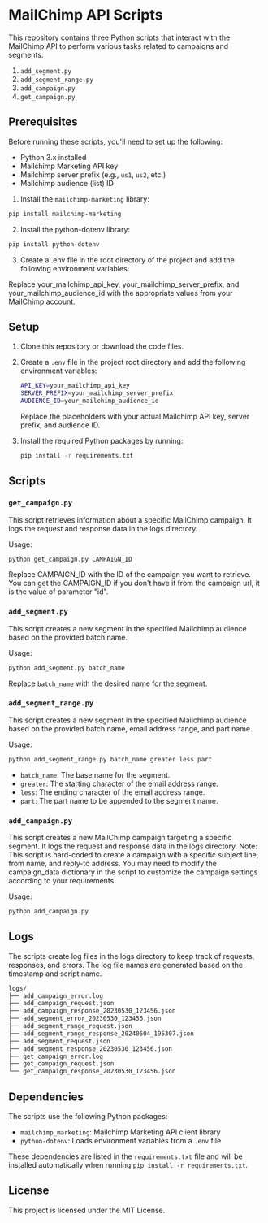 # MailChimp API Scripts

This repository contains three Python scripts that interact with the MailChimp API to perform various tasks related to campaigns and segments.

1. `add_segment.py`
2. `add_segment_range.py`
3. `add_campaign.py`
4. `get_campaign.py`

## Prerequisites

Before running these scripts, you'll need to set up the following:

- Python 3.x installed
- Mailchimp Marketing API key
- Mailchimp server prefix (e.g., `us1`, `us2`, etc.)
- Mailchimp audience (list) ID

1. Install the `mailchimp-marketing` library:

```bash
pip install mailchimp-marketing
```

2. Install the python-dotenv library:

```bash
pip install python-dotenv
```

3. Create a .env file in the root directory of the project and add the following environment variables:



Replace your_mailchimp_api_key, your_mailchimp_server_prefix, and your_mailchimp_audience_id with the appropriate values from your MailChimp account.

## Setup

1. Clone this repository or download the code files.
2. Create a `.env` file in the project root directory and add the following environment variables:
    
    ```bash
    API_KEY=your_mailchimp_api_key
    SERVER_PREFIX=your_mailchimp_server_prefix
    AUDIENCE_ID=your_mailchimp_audience_id
    ```
    Replace the placeholders with your actual Mailchimp API key, server prefix, and audience ID.

3. Install the required Python packages by running:

    ```bash
    pip install -r requirements.txt
    ```

## Scripts

### `get_campaign.py`
This script retrieves information about a specific MailChimp campaign. It logs the request and response data in the logs directory.

Usage:
```bash
python get_campaign.py CAMPAIGN_ID
```
Replace CAMPAIGN_ID with the ID of the campaign you want to retrieve. You can get the CAMPAIGN_ID if you don't have it from the campaign url, it is the value of parameter "id".

### `add_segment.py`
This script creates a new segment in the specified Mailchimp audience based on the provided batch name.

Usage:
```bash
python add_segment.py batch_name
```

Replace `batch_name` with the desired name for the segment.

### `add_segment_range.py`

This script creates a new segment in the specified Mailchimp audience based on the provided batch name, email address range, and part name.

Usage:

```bash
python add_segment_range.py batch_name greater less part
```

- `batch_name`: The base name for the segment.
- `greater`: The starting character of the email address range.
- `less`: The ending character of the email address range.
- `part`: The part name to be appended to the segment name.

### `add_campaign.py`
This script creates a new MailChimp campaign targeting a specific segment. It logs the request and response data in the logs directory.
Note: This script is hard-coded to create a campaign with a specific subject line, from name, and reply-to address. You may need to modify the campaign_data dictionary in the script to customize the campaign settings according to your requirements.

Usage:
```bash
python add_campaign.py
```

## Logs
The scripts create log files in the logs directory to keep track of requests, responses, and errors. The log file names are generated based on the timestamp and script name.

```bash
logs/
├── add_campaign_error.log
├── add_campaign_request.json
├── add_campaign_response_20230530_123456.json
├── add_segment_error_20230530_123456.json
├── add_segment_range_request.json
├── add_segment_range_response_20240604_195307.json
├── add_segment_request.json
├── add_segment_response_20230530_123456.json
├── get_campaign_error.log
├── get_campaign_request.json
└── get_campaign_response_20230530_123456.json
```

## Dependencies

The scripts use the following Python packages:

- `mailchimp_marketing`: Mailchimp Marketing API client library
- `python-dotenv`: Loads environment variables from a `.env` file

These dependencies are listed in the `requirements.txt` file and will be installed automatically when running `pip install -r requirements.txt`.


## License
This project is licensed under the MIT License.